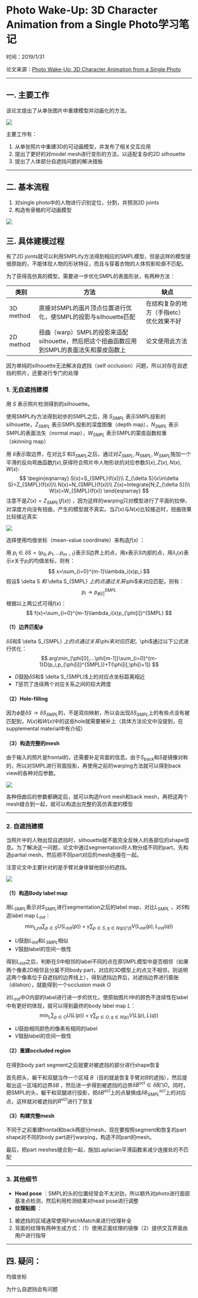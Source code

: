 # Photo Wake-Up: 3D Character Animation from a Single Photo学习笔记

时间：2019/1/31

论文来源：[Photo Wake-Up: 3D Character Animation from a Single Photo](https://doi.org/arXiv:1812.02246v1)

------

## 一. 主要工作

该论文提出了从单张图片中重建模型并动画化的方法。

![](assets/13-1.png)

主要工作有：

1. 从单张照片中重建3D的可动画模型，并发布了相关交互应用
2. 提出了更好的对model mesh进行变形的方法，以适配复杂的2D silhouette
3. 提出了人体部分自遮挡问题的解决措施



------

## 二. 基本流程

1. 对single photo中的人物进行识别定位，分割，并预测2D joints
2. 构造有骨骼的可动画模型

![](assets/13-2.png)

## 三. 具体建模过程

有了2D joints就可以利用SMPLify方法得到相应的SMPL模型，但是这样的模型是很原始的，不能体现人物的形状特征，而且与穿着衣物的人体剪影轮廓不匹配。

为了获得高仿真的模型，需要进一步优化SMPL的表面形状，有两种方法：

| 类别      | 方法                                                         | 缺点                                    |
| --------- | ------------------------------------------------------------ | --------------------------------------- |
| 3D method | 直接对SMPL的面片顶点位置进行优化，使SMPL的投影与silhouette匹配 | 在结构复杂的地方（手指etc）优化效果不好 |
| 2D method | 扭曲（warp）SMPL的投影来适配silhouette，然后把这个扭曲函数应用到SMPL的表面法矢和蒙皮函数上 | 论文使用此方法                          |

因为单纯的silhouette无法解决自遮挡（self occlusion）问题，所以对存在自遮挡的照片，还要进行专门的处理



### 1. 无自遮挡建模

用 $S$ 表示照片检测得到的silhouette。

使用SMPLify方法得到初步的SMPL之后，用 $S_{SMPL}$ 表示SMPL投影的silhouette，$Z_{SMPL}$ 表示SMPL投影的深度图像（depth map），$N_{SMPL}$ 表示SMPL的表面法矢（normal map），$W_{SMPL}$ 表示SMPL的蒙皮函数权重（skinning map）

用 $\delta ​$ 表示取边界，在对比$S​$ 和$S_{SMPL}​$ 之后，通过对$Z_{SMPL},N_{SMPL},W_{SMPL}​$施加一个平滑的反向弯曲函数$f(x)​$ ,获得符合照片中人物形状的对应参数$S(x),Z(x),N(x),W(x)​$:
$$
\begin{eqnarray}
S(x)=S_{SMPL}(f(x))\\
Z_{\delta S}(x\in\delta S)=Z_{SMPL}(f(x))\\
N(x)=N_{SMPL}(f(x))\\
Z(x)=Integrate[N;Z_{\delta S}]\\
W(x)=W_{SMPL}(f(x))
\end{eqnarray}
$$
注意不是$Z(x)=Z_{SMPL}(f(x))$ ，因为这样的warping只对模型进行了平面的拉伸，对深度方向没有扭曲，产生的模型就不真实。当$Z(x)$与$N(x)$比较接近时，扭曲效果比较接近真实

![](assets/13-3.png)

选择使用均值坐标（mean-value coordinate）来构造$f(x)​$ ：

用 $p_i\in \delta S = (p_0,p_1,...p_{m-1})​$表示$S​$边界上的点，用$x​$表示$S​$内部的点，用$\lambda_i(x)​$ 表示$x​$关于$p_i​$的均值坐标，则有：
$$
x=\sum_{i=0}^{m-1}\lambda_i(x)p_i
$$
假设$ \delta S ​$和$ \delta S_{SMPL} ​$上的点通过关系$\phi​$来对应匹配，则有：
$$
p_i→p_{\phi[i]}^{SMPL}
$$
根据以上两公式可得$f(x)​$：
$$
f(x)=\sum_{i=0}^{m-1}\lambda_i(x)p_{\phi[i]}^{SMPL}
$$

#### （1）边界匹配$\phi$ 

 $\delta S ​$和$ \delta S_{SMPL} ​$上的点通过关系$\phi​$来对应匹配，$\phi​$通过以下公式进行优化：
$$
arg\min_{\phi[0],...\phi[m-1]}\sum_{i=0}^{m-1}D(p_i,p_{\phi[i]}^{SMPL})+T(\phi[i],\phi[i+1])
$$

- $D​$鼓励$\delta S ​$和$ \delta S_{SMPL} ​$上的对应点坐标距离相近
- $T$惩罚了连续两个对应关系之间的较大跨度

#### （2）Hole-filling

因为$\phi$是$\delta S→\delta S_{SMPL}$的，不是双向映射，所以会出现$\delta S_{SMPL}$上的有些点没有被匹配到，$N(x)$和$W(x)$中的这些hole就需要被补上（具体方法论文中没提到，在supplemental material中有介绍）

#### （3）构造完整的mesh

由于输入的照片是frontal的，还需要补足背面的信息。由于$S_{back}$和$S$是镜像对称的，所以对SMPL进行背面投影，再使用之前的warping方法就可以得到back view的各种对应参数。

![](assets/13-4.png)

各种扭曲后的参数都确定后，就可以构造front mesh和back mesh，再把这两个mesh缝合到一起，就可以构造出完整的高仿真度的模型



------

### 2. 自遮挡建模

当照片中的人物出现自遮挡时，silhouette就不能完全反映人的各部位的shape信息。为了解决这一问题，论文中通过segmentation将人物分成不同的part，先构造partial mesh，然后把不同part对应的mesh连接在一起。

注意论文中主要针对的是手臂对身体替他部分的遮挡。

![](assets/13-5.png)



#### （1）构造Body label map

用$L_{SMPL}$表示对$S_{SMPL}$进行segmentation之后的label map，对比$L_{SMPL}$ ，对$S$构造label map $L_{init}$：
$$
\min_{L_init}\sum_{p\in S}U(L_{init}(p))+\gamma\sum_{p\in S,q\in N(p)\bigcap S}V(L_{init}(p),L_{init}(q))
$$

- $U$鼓励$L_{init}$和$L_{SMPL}$相似
- $V$鼓励label的空间一致性

得到$L_{init}$之后，判断在$S$中相邻的label不同的点在原SMPL模型中是否相邻（如果两个像素2D相邻且分属不同body part，对应的3D模型上的点又不相邻，则说明这两个像素位于自遮挡的边界线上），得到遮挡边界后，对遮挡边界进行膨胀（dilation），就能得到一个occlusion mask $O$

对$L_{init}$中$O$内部的label进行进一步的优化，使原始图片$I$中的颜色不连续性在label中有更好的体现，就可以得到最终的body label map $L$：
$$
\min_{L}\sum_{p\in O}U(L(p))+\gamma\sum_{p\in O,q\in N(p)}V(L(p),L(q))
$$

- $U​$鼓励相同颜色的像素有相同的label
- $V$鼓励label的空间一致性

#### （2）重建occluded region

在得到body part segment之后就要对被遮挡的部分进行shape恢复

首先把头，躯干和双腿当作一个区域 $B$（目的就是恢复手臂对$B$的遮挡），然后提取出这一区域的边界$\delta B$ ，然后进一步得到被遮挡的边界$\delta B^{ocl}\in\delta B\bigcap O$。同时，把SMPL的头，躯干和双腿进行投影，把$\delta B^{ocl}$上的点替换成$\delta B_{SMPL}^{ocl}$上的对应点，这样就对被遮挡的$B^{ocl}$进行了恢复

#### （3）构建完整mesh

不同于之前重建frontal和back两部分mesh，现在要按照segment和恢复的part shape对不同的body part进行warping，构造不同part的mesh。

最后，把part meshes缝合到一起，施加Laplacian平滑函数来减少连接处的不匹配



------

### 3. 其他细节

- **Head pose** ：SMPL的头的位置经常会不太对劲，所以额外对photo进行面部基准点检测，然后利用检测结果对head pose进行调整
- **纹理贴图** ：

1. 被遮挡的区域通常使用PatchMatch来进行纹理补全
2. 背面的纹理有两种生成方式：（1）使用正面纹理的镜像（2）提供交互界面由用户进行指导



------



## 四. 疑问：

均值坐标

为什么自遮挡会有问题
